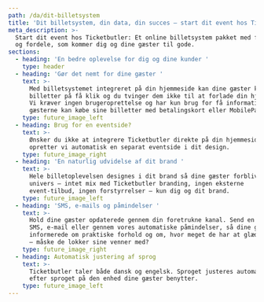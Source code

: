 ```yaml
---
path: /da/dit-billetsystem
title: 'Dit billetsystem, din data, din succes – start dit event hos Ticketbutler'
meta_description: >-
  Start dit event hos Ticketbutler: Et online billetsystem pakket med features
  og fordele, som kommer dig og dine gæster til gode.
sections:
  - heading: 'En bedre oplevelse for dig og dine kunder '
    type: header
  - heading: 'Gør det nemt for dine gæster '
    text: >-
      Med billetsystemet integreret på din hjemmeside kan dine gæster købe sine
      billetter på få klik og du tvinger dem ikke til at forlade din hjemmeside.
      Vi kræver ingen brugeroprettelse og har kun brug for få informationer før
      gæsterne kan købe sine billetter med betalingskort eller MobilePay. 
    type: future_image_left
  - heading: Brug for en eventside?
    text: >-
      Ønsker du ikke at integrere Ticketbutler direkte på din hjemmeside,
      opretter vi automatisk en separat eventside i dit design.
    type: future_image_right
  - heading: 'En naturlig udvidelse af dit brand '
    text: >-
      Hele billetoplevelsen designes i dit brand så dine gæster forbliver i dit
      univers – intet mix med Ticketbutler branding, ingen eksterne
      event-tilbud, ingen forstyrrelser – kun dig og dit brand. 
    type: future_image_left
  - heading: 'SMS, e-mails og påmindelser '
    text: >-
      Hold dine gæster opdaterede gennem din foretrukne kanal. Send en besked på
      SMS, e-mail eller gennem vores automatiske påmindelser, så dine gæster er
      informerede om praktiske forhold og om, hvor meget de har at glæde sig til
      – måske de lokker sine venner med?
    type: future_image_right
  - heading: Automatisk justering af sprog
    text: >-
      Ticketbutler taler både dansk og engelsk. Sproget justeres automatisk alt
      efter sproget på den enhed dine gæster benytter. 
    type: future_image_left
---
```


